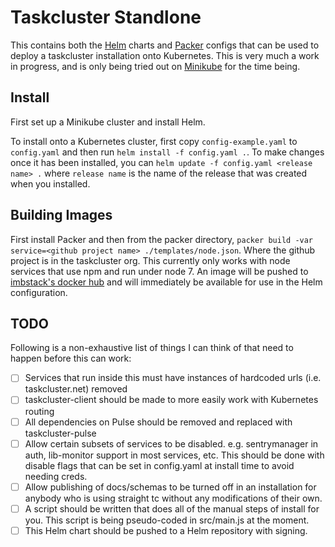 Taskcluster Standlone
=====================

This contains both the [Helm](https://github.com/kubernetes/helm) charts and [Packer](https://www.packer.io/)
configs that can be used to deploy a taskcluster installation onto Kubernetes. This is very much a work
in progress, and is only being tried out on [Minikube](https://github.com/kubernetes/minikube) for the
time being.

Install
-------

First set up a Minikube cluster and install Helm.

To install onto a Kubernetes cluster, first copy `config-example.yaml` to `config.yaml` and then run
`helm install -f config.yaml .`. To make changes once it has been installed, you can
`helm update -f config.yaml <release name> .` where `release name` is the name of the release that was
created when you installed.


Building Images
---------------

First install Packer and then from the packer directory,
`packer build -var service=<github project name> ./templates/node.json`. Where the github project is
in the taskcluster org. This currently only works with node services that use npm and run under node 7.
An image will be pushed to [imbstack's docker hub](https://hub.docker.com/u/imbstack/) and will immediately
be available for use in the Helm configuration.


TODO
----

Following is a non-exhaustive list of things I can think of that need to happen before this can work:

- [ ] Services that run inside this must have instances of hardcoded urls (i.e. taskcluster.net) removed
- [ ] taskcluster-client should be made to more easily work with Kubernetes routing
- [ ] All dependencies on Pulse should be removed and replaced with taskcluster-pulse
- [ ] Allow certain subsets of services to be disabled. e.g. sentrymanager in auth, lib-monitor support in most services, etc. This should be done with disable flags that can be set in config.yaml at install time to avoid needing creds.
- [ ] Allow publishing of docs/schemas to be turned off in an installation for anybody who is using straight tc without any modifications of their own.
- [ ] A script should be written that does all of the manual steps of install for you. This script is being pseudo-coded in src/main.js at the moment.
- [ ] This Helm chart should be pushed to a Helm repository with signing.
